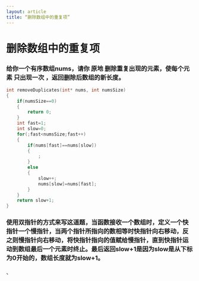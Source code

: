 ```yaml
---
layout: article
title: “删除数组中的重复项”
---
```


# 删除数组中的重复项

### 给你一个有序数组nums，请你 原地 删除重复出现的元素，使每个元素 只出现一次 ，返回删除后数组的新长度。

```c
int removeDuplicates(int* nums, int numsSize)
{
    if(numsSize==0)
    {
        return 0;
    }
    int fast=1;
    int slow=0;
    for(;fast<numsSize;fast++)
    {
        if(nums[fast]==nums[slow])
        {
            ;
        }
        else
        {
            slow++;
            nums[slow]=nums[fast];
        }
    }
    return slow+1;
}
```



### 使用双指针的方式来写这道题，当函数接收一个数组时，定义一个快指针一个慢指针，当两个指针所指向的数相等时快指针向右移动，反之则慢指针向右移动，将快指针指向的值赋给慢指针，直到快指针运动到数组最后一个元素时终止。最后返回slow+1是因为slow是从下标为0开始的，数组长度就为slow+1。

、

